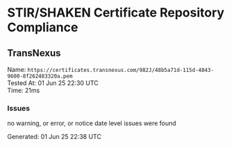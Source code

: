 # STIR/SHAKEN Certificate Repository Compliance

## TransNexus

Name: `https://certificates.transnexus.com/982J/48b5a71d-115d-4843-9600-8f262483320a.pem`\
Tested At: 01 Jun 25 22:30 UTC\
Time: 21ms

### Issues

no warning, or error, or notice date level issues were found

Generated: 01 Jun 25 22:38 UTC